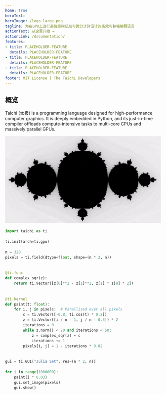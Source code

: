 ```yaml
---
home: true
heroText:
heroImage: /logo_large.png
tagline: 为在GPU上进行高性能稀疏及可微分计算设计的高效可移植编程语言
actionText: 从这里开始 →
actionLink: /documentation/
features:
- title: PLACEHOLDER-FEATURE
  details: PLACEHOLDER-FEATURE
- title: PLACEHOLDER-FEATURE
  details: PLACEHOLDER-FEATURE
- title: PLACEHOLDER-FEATURE
  details: PLACEHOLDER-FEATURE
footer: MIT License | The Taichi Developers
---
```



## 概览

Taichi (太极) is a programming language designed for high-performance computer graphics. It is deeply embedded in Python, and its just-in-time compiler offloads compute-intensive tasks to multi-core CPUs and massively parallel GPUs.

<center>

![](/fractal_small.gif)

</center>

```python {1}
import taichi as ti

ti.init(arch=ti.gpu)

n = 320
pixels = ti.field(dtype=float, shape=(n * 2, n))


@ti.func
def complex_sqr(z):
    return ti.Vector([z[0]**2 - z[1]**2, z[1] * z[0] * 2])


@ti.kernel
def paint(t: float):
    for i, j in pixels:  # Parallized over all pixels
        c = ti.Vector([-0.8, ti.cos(t) * 0.2])
        z = ti.Vector([i / n - 1, j / n - 0.5]) * 2
        iterations = 0
        while z.norm() < 20 and iterations < 50:
            z = complex_sqr(z) + c
            iterations += 1
        pixels[i, j] = 1 - iterations * 0.02


gui = ti.GUI("Julia Set", res=(n * 2, n))

for i in range(1000000):
    paint(i * 0.03)
    gui.set_image(pixels)
    gui.show()
```
